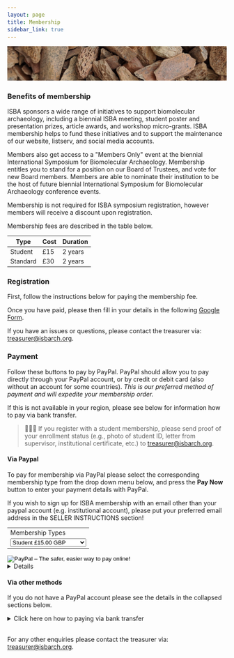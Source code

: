 ```yaml
---
layout: page
title: Membership
sidebar_link: true
---
```


![Faunal_bone](/assets/images/banners/faunal_bone.png)

### Benefits of membership

ISBA sponsors a wide range of initiatives to support biomolecular archaeology, including a biennial ISBA meeting, student poster and presentation prizes, article awards, and workshop micro-grants. ISBA membership helps to fund these initiatives and to support the maintenance of our website, listserv, and social media accounts.

Members also get access to a "Members Only" event at the biennial International Symposium for Biomolecular Archaeology. Membership entitles you to stand for a position on our Board of Trustees, and vote for new Board members. Members are able to nominate their institution to be the host of future biennial International Symposium for Biomolecular Archaeology conference events.

Membership is not required for ISBA symposium registration, however members will receive a discount upon registration.

Membership fees are described in the table below.

| Type     | Cost | Duration |
| -------- | ---- | -------- |
| Student  | £15  | 2 years  |
| Standard | £30  | 2 years  |

### Registration

First, follow the instructions below for paying the membership fee. 

Once you have paid, please then fill in your details in the following [Google Form](https://docs.google.com/forms/d/e/1FAIpQLSd-yKfzXl7B06AoOA5tbXK-QZtT-jFQ8pc5bxmodfTnWOc3dA/viewform?usp=sf_link).

If you have an issues or questions, please contact the treasurer via: [treasurer@isbarch.org](mailto:treasurer@isbarch.org).

### Payment

Follow these buttons to pay by PayPal. PayPal should allow you to pay directly through your PayPal account, or by credit or debit card (also without an account for some countries). <i>This is our preferred method of payment and will expedite your membership order.</i>

If this is not available in your region, please see below for information how to pay via bank transfer.

> 👩🏿‍🎓 If you register with a student membership, please send proof of your enrollment status (e.g., photo of student ID, letter from supervisor, institutional certificate, etc.) to [treasurer@isbarch.org](mailto:treasurer@isbarch.org).

#### Via Paypal

To pay for membership via PayPal please select the corresponding membership type from the drop down menu below, and press the **Pay Now** button to enter your payment details with PayPal.

If you wish to sign up for ISBA membership with an email other than your paypal account (e.g. institutional account), please put your preferred email address in the SELLER INSTRUCTIONS section!

<form action="https://www.paypal.com/cgi-bin/webscr" method="post" target="_top">
<input type="hidden" name="cmd" value="_s-xclick">
<input type="hidden" name="hosted_button_id" value="K68R8DFG9JF7G">
<table>
<tr><td><input type="hidden" name="on0" value="Membership Types">Membership Types</td></tr><tr><td><select name="os0">
<option value="Student">Student £15.00 GBP</option>
<option value="Non-Student">Non-Student £30.00 GBP</option>
</select> </td></tr>
</table>
<input type="hidden" name="currency_code" value="GBP">
<input type="image" src="https://www.paypalobjects.com/en_US/GB/i/btn/btn_buynowCC_LG.gif" border="0" name="submit" alt="PayPal – The safer, easier way to pay online!">
<img alt="" border="0" src="https://www.paypalobjects.com/en_GB/i/scr/pixel.gif" width="1" height="1">
</form>

<details>
<div style="border-style: none none none solid;border-left-color:#4895ef;border-left-width=10px;padding:20px">
	<summary>Click here on how to pay via PayPal without PayPal account!</summary>
<p>Some countries allow you to pay without a PayPal account.</p>
<p>If so, after pressing the 'Buy now' button above, you should see a menu like this</p>
<img src="/assets/images/membership/payal-uk_de-page.png" style="display: block;margin-left: auto;margin-right: auto;width: 50%;">
<p>Here you can simply press the 'pay with credit or debit card' or 'continue without a guest account' button.</p>
<p>If you <b>do not</b> see such a button, we are currently working on other options for paying for membership. Please watch the ISBA social media/mailing list for updates.</p>
</div>
</details>

#### Via other methods

If you do not have a PayPal account please see the details in the collapsed sections below.

<details>
	<summary>Click here on how to paying via bank transfer</summary>
<div style="border-style: none none none solid;border-left-color:#4895ef;border-left-width=10px;padding:20px">
<p>If paying via PayPal (with or withour an PayPal account) is not available in your region, please pay your membership fee by International Bank Transfer to the ISBA Treasurer.</p>
<p>Please note, International Bank Transfer will take up to 5 working days.</p>
<ul>
<li><b>Name (Beneficiary)</b>: Elizabeth Briggs</li>
<li><b>IBAN</b>: GB76 REVO 0099 7011 6694 57</li>
<li><b>BIC</b>: REVOGB21</li>
<li><b>Receiving Bank Details</b>: Revolut Ltd, 7 Westferry Circus, Canary Wharf, London, England, E14 4HD</li>
</ul>
<p>If your bank requires 'Correspondent Bank Details' please use the following codes based on your region:</p>
<ul>
<li><b>For AUD, NZD, USD, GBP</b> 1) Bank: JPMORGAN 2) BIC: CHASGB2L</li>
<li><b>For EUR </b> 1) Bank: JPMORGAN_DE 2) BIC: CHASDEFXXXX</li>
<li><b>For all other source currencies</b> - 1) Bank: Barclays 2) BIC: BARCGB22</li>
</ul>
</div>
</details>

<br>

For any other enquiries please contact the treasurer via: [treasurer@isbarch.org](mailto:treasurer@isbarch.org).
